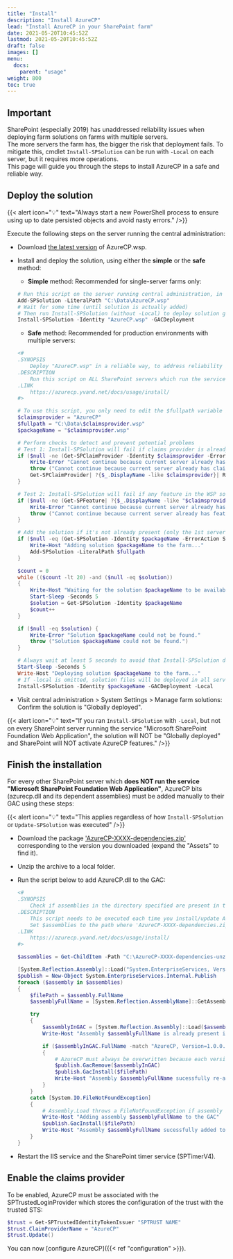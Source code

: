 ```yaml
---
title: "Install"
description: "Install AzureCP"
lead: "Install AzureCP in your SharePoint farm"
date: 2021-05-20T10:45:52Z
lastmod: 2021-05-20T10:45:52Z
draft: false
images: []
menu: 
  docs:
    parent: "usage"
weight: 800
toc: true
---
```


## Important

SharePoint (especially 2019) has unaddressed reliability issues when deploying farm solutions on farms with multiple servers.  
The more servers the farm has, the bigger the risk that deployment fails. To mitigate this, cmdlet `Install-SPSolution` can be run with `-Local` on each server, but it requires more operations.  
This page will guide you through the steps to install AzureCP in a safe and reliable way.

## Deploy the solution

{{< alert icon="💡" text="Always start a new PowerShell process to ensure using up to date persisted objects and avoid nasty errors." />}}

Execute the following steps on the server running the central administration:

- Download [the latest version](https://github.com/Yvand/AzureCP/releases/latest) of AzureCP.wsp.
- Install and deploy the solution, using either the __simple__ or the __safe__ method:
  - __Simple__ method: Recommended for single-server farms only:

  ```powershell
  # Run this script on the server running central administration, in a new PowerShell process
  Add-SPSolution -LiteralPath "C:\Data\AzureCP.wsp"
  # Wait for some time (until solution is actually added)
  # Then run Install-SPSolution (without -Local) to deploy solution globally (on all servers that run service "Microsoft SharePoint Foundation Web Application"):
  Install-SPSolution -Identity "AzureCP.wsp" -GACDeployment
  ```
  
  - __Safe__ method: Recommended for production environments with multiple servers:

  ```powershell
  <#
  .SYNOPSIS
      Deploy "AzureCP.wsp" in a reliable way, to address reliability issues that may occur when deploying solutions in SharePoint (especially 2019) (and especially if there are many servers):
  .DESCRIPTION
      Run this script on ALL SharePoint servers which run the service "Microsoft SharePoint Foundation Web Application", sequentially (not in parallel), starting with the one running central administration (even if it does not run the service):
  .LINK
      https://azurecp.yvand.net/docs/usage/install/
  #>

  # To use this script, you only need to edit the $fullpath variable below
  $claimsprovider = "AzureCP"
  $fullpath = "C:\Data\$claimsprovider.wsp"
  $packageName = "$claimsprovider.wsp"

  # Perform checks to detect and prevent potential problems
  # Test 1: Install-SPSolution will fail if claims provider is already installed on the current server
  if ($null -ne (Get-SPClaimProvider -Identity $claimsprovider -ErrorAction SilentlyContinue)) {
      Write-Error "Cannot continue because current server already has claims provider $claimsprovider, which will cause an error when running Install-SPSolution."
      throw ("Cannot continue because current server already has claims provider $claimsprovider, which will cause an error when running Install-SPSolution.")
      Get-SPClaimProvider| ?{$_.DisplayName -like $claimsprovider}| Remove-SPClaimProvider
  }

  # Test 2: Install-SPSolution will fail if any feature in the WSP solution is already installed on the current server
  if ($null -ne (Get-SPFeature| ?{$_.DisplayName -like "$claimsprovider*"})) {
      Write-Error "Cannot continue because current server already has features of $claimsprovider, Visit https://azurecp.yvand.net/docs/help/fix-setup-issues/ to fix this."
      throw ("Cannot continue because current server already has features of $claimsprovider, Visit https://azurecp.yvand.net/docs/help/fix-setup-issues/ to fix this.")
  }

  # Add the solution if it's not already present (only the 1st server will do it)
  if ($null -eq (Get-SPSolution -Identity $packageName -ErrorAction SilentlyContinue)) {
      Write-Host "Adding solution $packageName to the farm..."
      Add-SPSolution -LiteralPath $fullpath
  }

  $count = 0
  while (($count -lt 20) -and ($null -eq $solution))
  {
      Write-Host "Waiting for the solution $packageName to be available..."
      Start-Sleep -Seconds 5
      $solution = Get-SPSolution -Identity $packageName
      $count++
  }

  if ($null -eq $solution) {
      Write-Error "Solution $packageName could not be found."
      throw ("Solution $packageName could not be found.")
  }

  # Always wait at least 5 seconds to avoid that Install-SPSolution does not actually trigger deployment
  Start-Sleep -Seconds 5
  Write-Host "Deploying solution $packageName to the farm..."
  # If -local is omitted, solution files will be deployed in all servers that run service "Microsoft SharePoint Foundation Web Application", but it may fail due to reliability issues in SharePoint
  Install-SPSolution -Identity $packageName -GACDeployment -Local
  ```

- Visit central administration > System Settings > Manage farm solutions: Confirm the solution is "Globally deployed".

{{< alert icon="💡" text="If you ran `Install-SPSolution` with `-Local`, but not on every SharePoint server running the service \"Microsoft SharePoint Foundation Web Application\", the solution will NOT be \"Globally deployed\" and SharePoint will NOT activate AzureCP features." />}}

## Finish the installation

For every other SharePoint server which **does NOT run the service "Microsoft SharePoint Foundation Web Application"**, AzureCP bits (azurecp.dll and its dependent assemblies) must be added manually to their GAC using these steps:

{{< alert icon="💡" text="This applies regardless of how `Install-SPSolution` or `Update-SPSolution` was executed" />}}

- Download the package ['AzureCP-XXXX-dependencies.zip'](https://github.com/Yvand/AzureCP/releases) corresponding to the version you downloaded (expand the "Assets" to find it).
- Unzip the archive to a local folder.
- Run the script below to add AzureCP.dll to the GAC:

  ```powershell
  <#
  .SYNOPSIS
      Check if assemblies in the directory specified are present in the GAC, and add them if not.
  .DESCRIPTION
      This script needs to be executed each time you install/update AzureCP, on all SharePoint servers that do not run SharePoint service “Microsoft SharePoint Foundation Web Application”.
      Set $assemblies to the path where 'AzureCP-XXXX-dependencies.zip' was unzipped
  .LINK
      https://azurecp.yvand.net/docs/usage/install/
  #>

  $assemblies = Get-ChildItem -Path "C:\AzureCP-XXXX-dependencies-unzipped\*.dll"

  [System.Reflection.Assembly]::Load("System.EnterpriseServices, Version=4.0.0.0, Culture=neutral, PublicKeyToken=b03f5f7f11d50a3a")
  $publish = New-Object System.EnterpriseServices.Internal.Publish
  foreach ($assembly in $assemblies)
  {
      $filePath = $assembly.FullName
      $assemblyFullName = [System.Reflection.AssemblyName]::GetAssemblyName($filePath).FullName

      try
      {
          $assemblyInGAC = [System.Reflection.Assembly]::Load($assemblyFullName)
          Write-Host "Assembly $assemblyFullName is already present in the GAC"

          if ($assemblyInGAC.FullName -match "AzureCP, Version=1.0.0.0, Culture=neutral, PublicKeyToken=65dc6b5903b51636")
          {
              # AzureCP must always be overwritten because each version has the same full name
              $publish.GacRemove($assemblyInGAC)
              $publish.GacInstall($filePath)
              Write-Host "Assembly $assemblyFullName sucessfully re-added to the GAC" -ForegroundColor Green
          }
      }
      catch [System.IO.FileNotFoundException] 
      {
          # Assembly.Load throws a FileNotFoundException if assembly is not found in the GAC: https://docs.microsoft.com/en-us/dotnet/api/system.io.filenotfoundexception?view=netframework-4.8
          Write-Host "Adding assembly $assemblyFullName to the GAC"
          $publish.GacInstall($filePath)
          Write-Host "Assembly $assemblyFullName sucessfully added to the GAC" -ForegroundColor Green
      }
  }
  ```

- Restart the IIS service and the SharePoint timer service (SPTimerV4).

## Enable the claims provider

To be enabled, AzureCP must be associated with the SPTrustedLoginProvider which stores the configuration of the trust with the trusted STS:

```powershell
$trust = Get-SPTrustedIdentityTokenIssuer "SPTRUST NAME"
$trust.ClaimProviderName = "AzureCP"
$trust.Update()
```

You can now [configure AzureCP]({{< ref "configuration" >}}).
